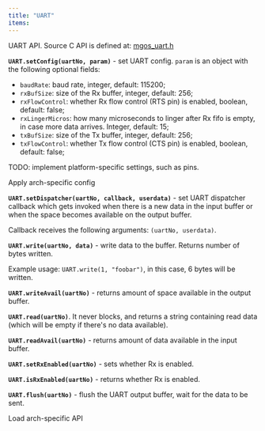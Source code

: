 ```yaml
---
title: "UART"
items:
---
```


UART API. Source C API is defined at:
[mgos_uart.h](https://github.com/cesanta/mongoose-os/blob/master/fw/src/mgos_uart.h)


**`UART.setConfig(uartNo, param)`** - set UART config. `param` is an
object with the following optional fields:

- `baudRate`: baud rate, integer, default: 115200;
- `rxBufSize`: size of the Rx buffer, integer, default: 256;
- `rxFlowControl`: whether Rx flow control (RTS pin) is enabled, boolean,
   default: false;
- `rxLingerMicros`: how many microseconds to linger after Rx fifo
  is empty, in case more data arrives. Integer, default: 15;
- `txBufSize`: size of the Tx buffer, integer, default: 256;
- `txFlowControl`: whether Tx flow control (CTS pin) is enabled, boolean,
  default: false;

TODO: implement platform-specific settings, such as pins.



Apply arch-specific config



**`UART.setDispatcher(uartNo, callback, userdata)`** - set UART dispatcher
callback which gets invoked when there is a new data in the input buffer
or when the space becomes available on the output buffer.

Callback receives the following arguments: `(uartNo, userdata)`.



**`UART.write(uartNo, data)`** - write data to the buffer. Returns number
of bytes written.

Example usage: `UART.write(1, "foobar")`, in this case, 6 bytes will be written.



**`UART.writeAvail(uartNo)`** - returns amount of space available in the
output buffer.



**`UART.read(uartNo)`**. It never blocks, and returns a string containing
read data (which will be empty if there's no data available).



**`UART.readAvail(uartNo)`** - returns amount of data available in the
input buffer.



**`UART.setRxEnabled(uartNo)`** - sets whether Rx is enabled.



**`UART.isRxEnabled(uartNo)`** - returns whether Rx is enabled.



**`UART.flush(uartNo)`** - flush the UART output buffer, wait for the
data to be sent.



Load arch-specific API

